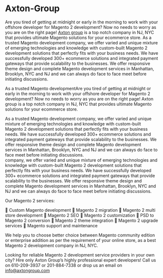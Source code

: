 # Axton-Group
Are you tired of getting at midnight or early in the morning to work with your offshore developer for Magento 2 development? Now no needs to worry as you are on the right page! <a href="http://axtongroup.com/">Axton group</a> is a top notch company in NJ, NYC that provides ultimate Magento solutions for your ecommerce store.  As a trusted Magento development company, we offer varied and unique mixture of emerging technologies and knowledge with custom-built Magento 2 development solutions that perfectly fits with your business needs. We have successfully developed 300+ ecommerce solutions and integrated payment gateways that provide scalability to the businesses. We offer responsive theme design and complete Magento development services in Manhattan, Brooklyn, NYC and NJ and we can always do face to face meet before initiating discussions.  

As a trusted Magento developmentAre you tired of getting at midnight or early in the morning to work with your offshore developer for Magento 2 development? Now no needs to worry as you are on the right page! Axton group is a top notch company in NJ, NYC that provides ultimate Magento solutions for your ecommerce store.

As a trusted Magento development company, we offer varied and unique mixture of emerging technologies and knowledge with custom-built Magento 2 development solutions that perfectly fits with your business needs. We have successfully developed 300+ ecommerce solutions and integrated payment gateways that provide scalability to the businesses. We offer responsive theme design and complete Magento development services in Manhattan, Brooklyn, NYC and NJ and we can always do face to face meet before initiating discussions.  
 company, we offer varied and unique mixture of emerging technologies and knowledge with custom-built Magento 2 development solutions that perfectly fits with your business needs. We have successfully developed 300+ ecommerce solutions and integrated payment gateways that provide scalability to the businesses. We offer responsive theme design and complete Magento development services in Manhattan, Brooklyn, NYC and NJ and we can always do face to face meet before initiating discussions.  

Our Magento 2 services:

	Custom Magento development
	Magento 2 migration
	Magento 2 multi store development
	Magento 2 SEO
	Magento 2 customization
	PSD to Magento 2 conversion
	Magento 2 theme integration
	Magento 2 upgrade services
	Magento support and maintenance

We help you to choose better choice between Magento community edition or enterprise addition as per the requirement of your online store, as a best Magento 2 development company in NJ, NYC.

Looking for reliable Magento 2 development service providers in your own city? Hire only Axton Group’s highly professional expert developers! 
Call us on 610-209-3937 or 201-884-7338 or drop us an email on info@axtongroup.com
